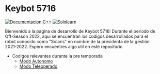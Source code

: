 # Keybot 5716

[![Documentacion C++](https://img.shields.io/badge/documentation-c%2B%2B-blue)](https://github.wpilib.org/allwpilib/docs/development/cpp/)
[![Sololearn](https://img.shields.io/badge/sololearn-c%2B%2B-red)](https://www.sololearn.com/learning/1051)

Bienvenidx a la pagina de desarrollo de Keybot 5716! Durante el periodo de Off-Season 2022, aqui se encuentran los codigos desarrollados para el robot conocido como "Solaris" en nombre de la presidenta de la gestión 2021-2022. Espero encuentres algo util en este repositorio

- Codigos relevantes durante la pre temporada
  - [Modo Autonomo](https://github.com/Keybot-5716/Off-Season-2022/blob/main/Solaris_UwU-Auto-02/src/main/cpp/Robot.cpp)
  - [Modo Teleoperado](https://github.com/Keybot-5716/Off-Season-2022/blob/main/Solaris_UwU-Timed-05%20-%20copia/src/main/cpp/Robot.cpp)
